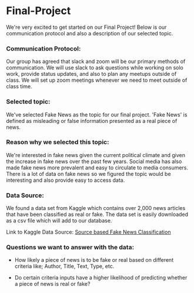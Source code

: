 # Final-Project

We're very excited to get started on our Final Project! Below is our communication protocol and also a description of our selected topic. 

### Communication Protocol:

Our group has agreed that slack and zoom will be our primary methods of communication. We will use slack to ask questions while working on solo work, provide status updates, and also to plan any meetups outside of class. We will set up zoom meetings whenever we need to meet outside of class time. 

### Selected topic:

We've selected Fake News as the topic for our final project. 'Fake News' is defined as misleading or false information presented as a real piece of news. 

### Reason why we selected this topic:
We're interested in fake news given the current political climate and given the increase in fake news over the past few years. Social media has also made fake news more prevalent and easy to circulate to media consumers. There is a lot of data on fake news so we figured the topic would be interesting and also provide easy to access data. 

### Data Source: 
We found a data set from Kaggle which contains over 2,000 news articles that have been classified as real or fake. The data set is easily downloaded as a csv file which will add to our database. 

Link to Kaggle Data Source: [Source based Fake News Classification](https://www.kaggle.com/datasets/ruchi798/source-based-news-classification) 
 
### Questions we want to answer with the data: 

- How likely a piece of news is to be fake or real based on different criteria like; Author, Title, Text, Type, etc. 

- Do certain criteria inputs have a higher likelihood of predicting whether a piece of news is real or fake? 
